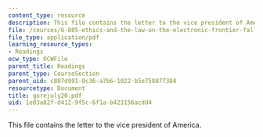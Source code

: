 ```yaml
---
content_type: resource
description: This file contains the letter to the vice president of America.
file: /courses/6-805-ethics-and-the-law-on-the-electronic-frontier-fall-2005/1e03a82fd4129f5c6f1ab423156acdd4_gorejuly20.pdf
file_type: application/pdf
learning_resource_types:
- Readings
ocw_type: OCWFile
parent_title: Readings
parent_type: CourseSection
parent_uid: c807d991-0c36-a7b6-1022-b5e758877384
resourcetype: Document
title: gorejuly20.pdf
uid: 1e03a82f-d412-9f5c-6f1a-b423156acdd4
---
```

This file contains the letter to the vice president of America.

